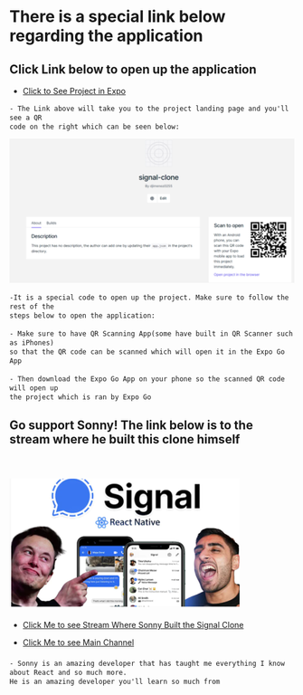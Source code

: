 <h1>There is a special link below regarding the application</h1>

<h2>Click Link below to open up the application</h2>

<ul>
<li><a href="https://expo.io/@djimenez0255/projects/signal-clone">Click to See Project in Expo</a></li>
</ul>

    - The Link above will take you to the project landing page and you'll see a QR
    code on the right which can be seen below:

<img src="./assets/signal-clone-expo.png" alt="Signal Clone Expo Landing Page"/>

    -It is a special code to open up the project. Make sure to follow the rest of the
    steps below to open the application:

    - Make sure to have QR Scanning App(some have built in QR Scanner such as iPhones)
    so that the QR code can be scanned which will open it in the Expo Go App

    - Then download the Expo Go App on your phone so the scanned QR code will open up
    the project which is ran by Expo Go

## Go support Sonny! The link below is to the stream where he built this clone himself

<img src="./assets/signal-clone-thumbnail.png" style="margin-top:40px" alt="Thumbnail to Signal Clone" />

<div>
<ul style="margin-top:20px">
<li><a href="https://www.youtube.com/watch?v=MJzmZ9qmdaE" >Click Me to see Stream Where Sonny Built the Signal Clone</a></li>
</ul>

</div>

<ul style="margin-bottom:20px">
<li><a href="https://www.youtube.com/user/ssangha32">Click Me to see Main Channel</a></li>
</ul>

    - Sonny is an amazing developer that has taught me everything I know about React and so much more.
    He is an amazing developer you'll learn so much from
